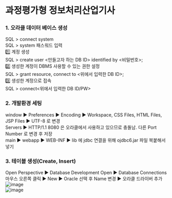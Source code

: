 # 과정평가형 정보처리산업기사 
### 1. 오라클 데이터 베이스 생성
SQL > connect system <br>
SQL > system 패스워드 입력<br>
1️⃣ 계정 생성<br>
SQL > create user <만들고자 하는 DB ID> identified by <비밀번호>;<br>
2️⃣ 생성한 계정이 DBMS 사용할 수 있는 권한 설정<br>
SQL > grant resource, connect to <위에서 입력한 DB ID>;<br>
3️⃣ 생성한 계정으로 접속<br>
SQL > connect<위에서 입력한 DB ID/PW><br>

### 2. 개발환경 세팅
window ▶ Preferences ▶ Encoding ▶ Workspace, CSS Files, HTML Files, JSP Files ▶ UTF-8 로 변경<br>
Servers  ▶ HTTP/1.1 8080 은 오라클에서 사용하고 있으므로 충돌남. 다른 Port Number 로 변경 후 저장<br>
main ▶ webapp ▶ WEB-INF ▶ lib 에 jdbc 연결을 위해 ojdbc6.jar 파일 복붙해서 넣기 <br>

### 3. 테이블 생성(Create, Insert)
Open Perspective ▶ Database Development Open ▶ Database Connections 마우스 오른쪽 클릭 ▶ New ▶ Oracle 선택 후 Name 변경 ▶ 오라클 드라이버 추가<br>
![image](https://github.com/HongSeungHee25/NewStart_HRD/assets/127941381/881f70a6-6a5e-4791-89d1-5f806722bafd)<br>
![image](https://github.com/HongSeungHee25/NewStart_HRD/assets/127941381/8a22e239-f905-43d2-8fce-5b874175487b)<br>

